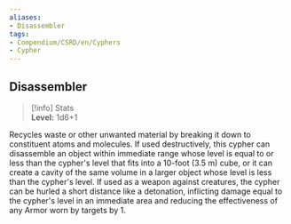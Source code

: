 ```yaml
---
aliases:
- Disassembler
tags:
- Compendium/CSRD/en/Cyphers
- Cypher
---
```


  
## Disassembler  
>[!info] Stats  
> **Level:** 1d6+1
  
Recycles waste or other unwanted material by breaking it down to constituent atoms and molecules. If used destructively, this cypher can disassemble an object within immediate range whose level is equal to or less than the cypher's level that fits into a 10-foot (3.5 m) cube, or it can create a cavity of the same volume in a larger object whose level is less than the cypher's level. If used as a weapon against creatures, the cypher can be hurled a short distance like a detonation, inflicting damage equal to the cypher's level in an immediate area and reducing the effectiveness of any Armor worn by targets by 1.